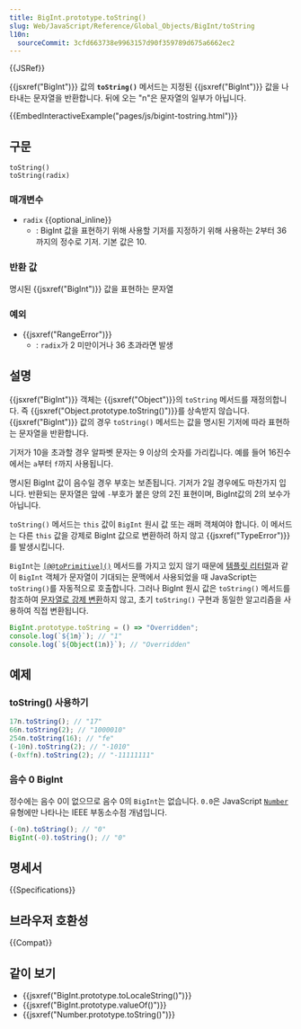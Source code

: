 ```yaml
---
title: BigInt.prototype.toString()
slug: Web/JavaScript/Reference/Global_Objects/BigInt/toString
l10n:
  sourceCommit: 3cfd663738e9963157d90f359789d675a6662ec2
---
```


{{JSRef}}

{{jsxref("BigInt")}} 값의 **`toString()`** 메서드는 지정된 {{jsxref("BigInt")}} 값을 나타내는 문자열을 반환합니다. 뒤에 오는 "n"은 문자열의 일부가 아닙니다.

{{EmbedInteractiveExample("pages/js/bigint-tostring.html")}}

## 구문

```js-nolint
toString()
toString(radix)
```

### 매개변수

- `radix` {{optional_inline}}
  - : BigInt 값을 표현하기 위해 사용할 기저를 지정하기 위해 사용하는 2부터 36까지의 정수로 기저. 기본 값은 10.

### 반환 값

명시된 {{jsxref("BigInt")}} 값을 표현하는 문자열

### 예외

- {{jsxref("RangeError")}}
  - : `radix`가 2 미만이거나 36 초과라면 발생

## 설명

{{jsxref("BigInt")}} 객체는 {{jsxref("Object")}}의 `toString` 메서드를 재정의합니다. 즉 {{jsxref("Object.prototype.toString()")}}를 상속받지 않습니다. {{jsxref("BigInt")}} 값의 경우 `toString()` 메서드는 값을 명시된 기저에 따라 표현하는 문자열을 반환합니다.

기저가 10을 초과할 경우 알파벳 문자는 9 이상의 숫자를 가리킵니다. 예를 들어 16진수에서는 `a`부터 `f`까지 사용됩니다.

명시된 BigInt 값이 음수일 경우 부호는 보존됩니다. 기저가 2일 경우에도 마찬가지 입니다. 반환되는 문자열은 앞에 `-`부호가 붙은 양의 2진 표현이며, BigInt값의 2의 보수가 아닙니다.

`toString()` 메서드는 `this` 값이 `BigInt` 원시 값 또는 래퍼 객체여야 합니다. 이 메서드는 다른 `this` 값을 강제로 BigInt 값으로 변환하려 하지 않고 {{jsxref("TypeError")}}를 발생시킵니다.

`BigInt`는 [`[@@toPrimitive]()`](/ko/docs/Web/JavaScript/Reference/Global_Objects/Symbol/toPrimitive) 메서드를 가지고 있지 않기 때문에 [템플릿 리터럴](/ko/docs/Web/JavaScript/Reference/Template_literals)과 같이 `BigInt` 객체가 문자열이 기대되는 문맥에서 사용되었을 때 JavaScript는 `toString()`를 자동적으로 호출합니다. 그러나 BigInt 원시 값은 `toString()` 메서드를 참조하여 [문자열로 강제 변환](/ko/docs/Web/JavaScript/Reference/Global_Objects/String#string_coercion)하지 않고, 초기 `toString()` 구현과 동일한 알고리즘을 사용하여 직접 변환됩니다.

```js
BigInt.prototype.toString = () => "Overridden";
console.log(`${1n}`); // "1"
console.log(`${Object(1n)}`); // "Overridden"
```

## 예제

### toString() 사용하기

```js
17n.toString(); // "17"
66n.toString(2); // "1000010"
254n.toString(16); // "fe"
(-10n).toString(2); // "-1010"
(-0xffn).toString(2); // "-11111111"
```

### 음수 0 BigInt

정수에는 음수 0이 없으므로 음수 0의 `BigInt`는 없습니다. `0.0`은 JavaScript [`Number`](/ko/docs/Web/JavaScript/Data_structures#number_type) 유형에만 나타나는 IEEE 부동소수점 개념입니다.

```js
(-0n).toString(); // "0"
BigInt(-0).toString(); // "0"
```

## 명세서

{{Specifications}}

## 브라우저 호환성

{{Compat}}

## 같이 보기

- {{jsxref("BigInt.prototype.toLocaleString()")}}
- {{jsxref("BigInt.prototype.valueOf()")}}
- {{jsxref("Number.prototype.toString()")}}
